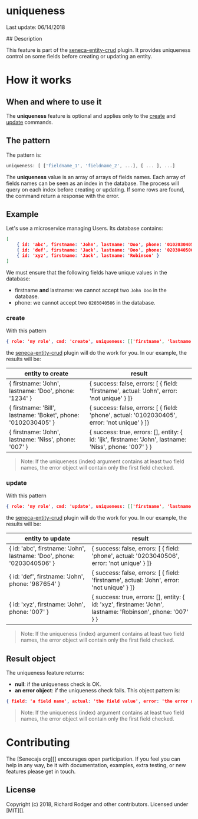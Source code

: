# uniqueness

Last update: 06/14/2018

## Description

This feature is part of the [seneca-entity-crud][] plugin. It provides uniqueness control on some fields before creating or updating an entity.

# How it works

## When and where to use it

The **uniqueness** feature is optional and applies only to the [create][] and [update][] commands.

## The pattern

The pattern is:

```js
uniqueness: [ ['fieldname_1', 'fieldname_2', ...], [ ... ], ...]
```

The **uniqueness** value is an array of arrays of fields names. Each array of fields names can be seen as an index in the database. The process will query on each index before creating or updating. If some rows are found, the command return a response with the error.

## Example

Let's use a microservice managing Users. Its database contains:

```json
[
    { id: 'abc', firstname: 'John', lastname: 'Doo', phone: '0102030405' },
    { id: 'def', firstname: 'Jack', lastname: 'Doo', phone: '0203040506' },
    { id: 'xyz', firstname: 'Jack', lastname: 'Robinson' }
]
```

We must ensure that the following fields have unique values in the database:

* firstname **and** lastname: we cannot accept two `John Doo` in the database.
* phone: we cannot accept two `0203040506` in the database.

### create

With this pattern

```json
{ role: 'my role', cmd: 'create', uniqueness: [['firstname', 'lastname'], ['phone']], entity: myNewEntity }
```

the [seneca-entity-crud][] plugin will do the work for you. In our example, the results will be:

| entity to create                                             | result                                                       |
| ------------------------------------------------------------ | ------------------------------------------------------------ |
| { firstname: 'John', lastname: 'Doo', phone: '1234' }        | { success: false, errors: [ { field: 'firstname', actual: 'John', error: 'not unique' } ]} |
| { firstname: 'Bill', lastname: 'Boket', phone: '0102030405' } | { success: false, errors: [ { field: 'phone', actual: '0102030405', error: 'not unique' } ]} |
| { firstname: 'John', lastname: 'Niss', phone: '007' }        | { success: true, errors: [], entity: { id: 'ijk', firstname: 'John', lastname: 'Niss', phone: '007' } } |

> Note: If the uniqueness (index) argument contains at least two field names, the error object will contain only the first field checked.

### update

With this pattern

```json
{ role: 'my role', cmd: 'update', uniqueness: [['firstname', 'lastname'], ['phone']], entity: myEntity }
```

the [seneca-entity-crud][] plugin will do the work for you. In our example, the results will be:

| entity to update                                             | result                                                       |
| ------------------------------------------------------------ | ------------------------------------------------------------ |
| { id: 'abc', firstname: 'John', lastname: 'Doo', phone: '0203040506' } | { success: false, errors: [ { field: 'phone', actual: '0203040506', error: 'not unique' } ]} |
| { id: 'def', firstname: 'John', phone: '987654' }            | { success: false, errors: [ { field: 'firstname', actual: 'John', error: 'not unique' } ]} |
| { id: 'xyz', firstname: 'John', phone: '007' }               | { success: true, errors: [], entity: { id: 'xyz', firstname: 'John', lastname: 'Robinson', phone: '007' } } |

> Note: If the uniqueness (index) argument contains at least two field names, the error object will contain only the first field checked.

## Result object

The uniqueness feature returns:

* **null**: if the uniqueness check is OK.
* **an error object**: if the uniqueness check fails. This object pattern is:

```json
{ field: 'a field name', actual: 'the field value', error: 'the error message' }
```

> Note: If the uniqueness (index) argument contains at least two field names, the error object will contain only the first field checked.

# Contributing

The [Senecajs org][] encourages open participation. If you feel you can help in any way, be it with documentation, examples, extra testing, or new features please get in touch.

## License

Copyright (c) 2018, Richard Rodger and other contributors.
Licensed under [MIT][].

[create]: https://gitlab.com/jdesodt/seneca-entity-crud/blob/master/docs/crud-create.md
[seneca-entity-crud]: https://gitlab.com/jdesodt/seneca-entity-crud
[update]: https://gitlab.com/jdesodt/seneca-entity-crud/blob/master/docs/crud-update.md
